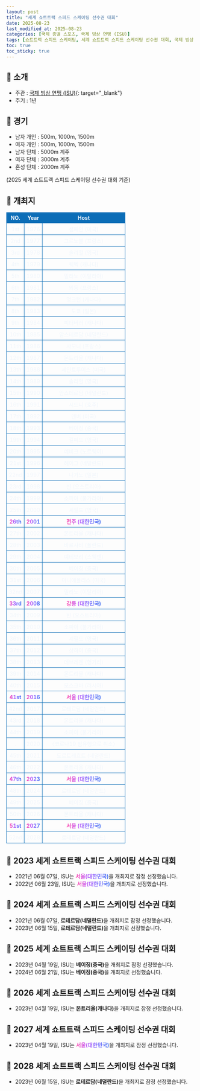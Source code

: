 ```yaml
---
layout: post
title: "세계 쇼트트랙 스피드 스케이팅 선수권 대회"
date: 2025-08-23
last_modified_at: 2025-08-23
categories: [국제 종별 스포츠, 국제 빙상 연맹 (ISU)]
tags: [쇼트트랙 스피드 스케이팅, 세계 쇼트트랙 스피드 스케이팅 선수권 대회, 국제 빙상 연맹, ISU]
toc: true
toc_sticky: true
---
```

<style>
    /* 테이블 서식 */
    table {
        width: 100%;
        border-collapse: collapse;
        font-size: 14px;
        color: #f0f6fc;
      }
      th, td {
        border: 1px solid #0B6DB7;
        padding: 5px;
        text-align: center;
        font-weight: normal;
      }
</style>
## 📜 소개
* 주관 : [국제 빙상 연맹 (ISU)](https://www.isu.org/){: target="_blank"}
* 주기 : 1년

## 📜 경기
* 남자 개인 : 500m, 1000m, 1500m
* 여자 개인 : 500m, 1000m, 1500m
* 남자 단체 : 5000m 계주
* 여자 단체 : 3000m 계주
* 혼성 단체 : 2000m 계주

(2025 세계 쇼트트랙 스피드 스케이팅 선수권 대회 기준)

## 📜 개최지
<html>

<head>
    <meta charset="UTF-8">
</head>

<body>
    <table>
        <tr style="background: #0B6DB7;">
            <th style="width: 15%; font-weight: bold;">NO.</th>
            <th style="width: 15%; font-weight: bold;">Year</th>
            <th style="width: 70%; font-weight: bold;">Host</th>
        </tr>
        <tr>
            <th>1st</th>
            <th>1976</th>
            <th>섐페인 (미국)</th>
        </tr>
        <tr>
            <th>2nd</th>
            <th>1977</th>
            <th>그르노블 (프랑스)</th>
        </tr>
        <tr>
            <th>3rd</th>
            <th>1978</th>
            <th>솔리헐 (영국)</th>
        </tr>
        <tr>
            <th>4th</th>
            <th>1979</th>
            <th>퀘벡 (캐나다)</th>
        </tr>
        <tr>
            <th>5th</th>
            <th>1980</th>
            <th>밀라노 (이탈리아)</th>
        </tr>
        <tr>
            <th>6th</th>
            <th>1981</th>
            <th>뫼동 (프랑스)</th>
        </tr>
        <tr>
            <th>7th</th>
            <th>1982</th>
            <th>멍크턴 (캐나다)</th>
        </tr>
        <tr>
            <th>8th</th>
            <th>1983</th>
            <th>도쿄 (일본)</th>
        </tr>
        <tr>
            <th>9th</th>
            <th>1984</th>
            <th>피터버러 (캐나다)</th>
        </tr>
        <tr>
            <th>10th</th>
            <th>1985</th>
            <th>암스테르담 (네덜란드)</th>
        </tr>
        <tr>
            <th>11th</th>
            <th>1986</th>
            <th>샤모니 (프랑스)</th>
        </tr>
        <tr>
            <th>12th</th>
            <th>1987</th>
            <th>몬트리올 (캐나다)</th>
        </tr>
        <tr>
            <th>13th</th>
            <th>1988</th>
            <th>세인트루이스 (미국)</th>
        </tr>
        <tr>
            <th>14th</th>
            <th>1989</th>
            <th>솔리헐 (영국)</th>
        </tr>
        <tr>
            <th>15th</th>
            <th>1990</th>
            <th>암스테르담 (네덜란드)</th>
        </tr>
        <tr>
            <th>16th</th>
            <th>1991</th>
            <th>시드니 (호주)</th>
        </tr>
        <tr>
            <th>17th</th>
            <th>1992</th>
            <th>덴버 (미국)</th>
        </tr>
        <tr>
            <th>18th</th>
            <th>1993</th>
            <th>베이징 (중국)</th>
        </tr>
        <tr>
            <th>19th</th>
            <th>1994</th>
            <th>길퍼드 (영국)</th>
        </tr>
        <tr>
            <th>20th</th>
            <th>1995</th>
            <th>예비크 (노르웨이)</th>
        </tr>
        <tr>
            <th>21st</th>
            <th>1996</th>
            <th>헤이그 (네덜란드)</th>
        </tr>
        <tr>
            <th>22nd</th>
            <th>1997</th>
            <th>나가노 (일본)</th>
        </tr>
        <tr>
            <th>23rd</th>
            <th>1998</th>
            <th>빈 (오스트리아)</th>
        </tr>
        <tr>
            <th>24th</th>
            <th>1999</th>
            <th>소피아 (불가리아)</th>
        </tr>
        <tr>
            <th>25th</th>
            <th>2000</th>
            <th>셰필드 (영국)</th>
        </tr>
        <tr>
            <th><span style="background: text linear-gradient(to right, #FF43A8, #BE5DFA, #776CFF, #4172F2); font-weight: bold; -webkit-background-clip: text; -webkit-text-fill-color: transparent;">26th</span></th>
            <th><span style="background: text linear-gradient(to right, #FF43A8, #BE5DFA, #776CFF, #4172F2); font-weight: bold; -webkit-background-clip: text; -webkit-text-fill-color: transparent;">2001</span></th>
            <th><span style="background: text linear-gradient(to right, #FF43A8, #BE5DFA, #776CFF, #4172F2); font-weight: bold; -webkit-background-clip: text; -webkit-text-fill-color: transparent;">전주 (대한민국)</span></th>
        </tr>
        <tr>
            <th>27th</th>
            <th>2002</th>
            <th>몬트리올 (캐나다)</th>
        </tr>
        <tr>
            <th>28th</th>
            <th>2003</th>
            <th>바르샤바 (폴란드)</th>
        </tr>
        <tr>
            <th>29th</th>
            <th>2004</th>
            <th>예테보리 (스웨덴)</th>
        </tr>
        <tr>
            <th>30th</th>
            <th>2005</th>
            <th>베이징 (중국)</th>
        </tr>
        <tr>
            <th>31st</th>
            <th>2006</th>
            <th>미니애폴리스 (미국)</th>
        </tr>
        <tr>
            <th>32nd</th>
            <th>2007</th>
            <th>밀라노 (이탈리아)</th>
        </tr>
        <tr>
            <th><span style="background: text linear-gradient(to right, #FF43A8, #BE5DFA, #776CFF, #4172F2); font-weight: bold; -webkit-background-clip: text; -webkit-text-fill-color: transparent;">33rd</span></th>
            <th><span style="background: text linear-gradient(to right, #FF43A8, #BE5DFA, #776CFF, #4172F2); font-weight: bold; -webkit-background-clip: text; -webkit-text-fill-color: transparent;">2008</span></th>
            <th><span style="background: text linear-gradient(to right, #FF43A8, #BE5DFA, #776CFF, #4172F2); font-weight: bold; -webkit-background-clip: text; -webkit-text-fill-color: transparent;">강릉 (대한민국)</span></th>
        </tr>
        <tr>
            <th>34th</th>
            <th>2009</th>
            <th>빈 (오스트리아)</th>
        </tr>
        <tr>
            <th>35th</th>
            <th>2010</th>
            <th>소피아 (불가리아)</th>
        </tr>
        <tr>
            <th>36th</th>
            <th>2011</th>
            <th>셰필드 (영국)</th>
        </tr>
        <tr>
            <th>37th</th>
            <th>2012</th>
            <th>상하이 (중국)</th>
        </tr>
        <tr>
            <th>38th</th>
            <th>2013</th>
            <th>데브레첸 (헝가리)</th>
        </tr>
        <tr>
            <th>39th</th>
            <th>2014</th>
            <th>몬트리올 (캐나다)</th>
        </tr>
        <tr>
            <th>40th</th>
            <th>2015</th>
            <th>모스크바 (러시아)</th>
        </tr>
        <tr>
            <th><span style="background: text linear-gradient(to right, #FF43A8, #BE5DFA, #776CFF, #4172F2); font-weight: bold; -webkit-background-clip: text; -webkit-text-fill-color: transparent;">41st</span></th>
            <th><span style="background: text linear-gradient(to right, #FF43A8, #BE5DFA, #776CFF, #4172F2); font-weight: bold; -webkit-background-clip: text; -webkit-text-fill-color: transparent;">2016</span></th>
            <th><span style="background: text linear-gradient(to right, #FF43A8, #BE5DFA, #776CFF, #4172F2); font-weight: bold; -webkit-background-clip: text; -webkit-text-fill-color: transparent;">서울 (대한민국)</span></th>
        </tr>
        <tr>
            <th>42nd</th>
            <th>2017</th>
            <th>로테르담 (네덜란드)</th>
        </tr>
        <tr>
            <th>43rd</th>
            <th>2018</th>
            <th>몬트리올 (캐나다)</th>
        </tr>
        <tr>
            <th>44th</th>
            <th>2019</th>
            <th>소피아 (불가리아)</th>
        </tr>
        <tr>
            <th>.</th>
            <th>2020</th>
            <th>〈코로나19 범유행으로 취소〉</th>
        </tr>
        <tr>
            <th>45th</th>
            <th>2021</th>
            <th>도르트레흐트 (네덜란드)</th>
        </tr>
        <tr>
            <th>46th</th>
            <th>2022</th>
            <th>몬트리올 (캐나다)</th>
        </tr>
        <tr>
            <th><span style="background: text linear-gradient(to right, #FF43A8, #BE5DFA, #776CFF, #4172F2); font-weight: bold; -webkit-background-clip: text; -webkit-text-fill-color: transparent;">47th</span></th>
            <th><span style="background: text linear-gradient(to right, #FF43A8, #BE5DFA, #776CFF, #4172F2); font-weight: bold; -webkit-background-clip: text; -webkit-text-fill-color: transparent;">2023</span></th>
            <th><span style="background: text linear-gradient(to right, #FF43A8, #BE5DFA, #776CFF, #4172F2); font-weight: bold; -webkit-background-clip: text; -webkit-text-fill-color: transparent;">서울 (대한민국)</span></th>
        </tr>
        <tr>
            <th>48th</th>
            <th>2024</th>
            <th>로테르담 (네덜란드)</th>
        </tr>
        <tr>
            <th>49th</th>
            <th>2025</th>
            <th>베이징 (중국)</th>
        </tr>
        <tr>
            <th>50th</th>
            <th>2026</th>
            <th>몬트리올 (캐나다)</th>
        </tr>
        <tr>
            <th><span style="background: text linear-gradient(to right, #FF43A8, #BE5DFA, #776CFF, #4172F2); font-weight: bold; -webkit-background-clip: text; -webkit-text-fill-color: transparent;">51st</span></th>
            <th><span style="background: text linear-gradient(to right, #FF43A8, #BE5DFA, #776CFF, #4172F2); font-weight: bold; -webkit-background-clip: text; -webkit-text-fill-color: transparent;">2027</span></th>
            <th><span style="background: text linear-gradient(to right, #FF43A8, #BE5DFA, #776CFF, #4172F2); font-weight: bold; -webkit-background-clip: text; -webkit-text-fill-color: transparent;">서울 (대한민국)</span></th>
        </tr>
        <tr>
            <th>52nd</th>
            <th>2028</th>
            <th>로테르담 (네덜란드)</th>
        </tr>
    </table>
</body>

</html>

## 📜 2023 세계 쇼트트랙 스피드 스케이팅 선수권 대회
* 2021년 06월 07일, ISU는 <span style="background: text linear-gradient(to right, #FF43A8, #BE5DFA, #776CFF, #4172F2); font-weight: bold; -webkit-background-clip: text; -webkit-text-fill-color: transparent;">서울(대한민국)</span>을 개최지로 잠정 선정했습니다.
* 2022년 06월 23일, ISU는 <span style="background: text linear-gradient(to right, #FF43A8, #BE5DFA, #776CFF, #4172F2); font-weight: bold; -webkit-background-clip: text; -webkit-text-fill-color: transparent;">서울(대한민국)</span>을 개최지로 선정했습니다.

## 📜 2024 세계 쇼트트랙 스피드 스케이팅 선수권 대회
* 2021년 06월 07일, <span style="font-weight: bold;">로테르담(네덜란드)</span>을 개최지로 잠정 선정했습니다.
* 2023년 06월 15일, <span style="font-weight: bold;">로테르담(네덜란드)</span>을 개최지로 선정했습니다.

## 📜 2025 세계 쇼트트랙 스피드 스케이팅 선수권 대회
* 2023년 04월 19일, ISU는 <span style="font-weight: bold;">베이징(중국)</span>을 개최지로 잠정 선정했습니다.
* 2024년 06월 21일, ISU는 <span style="font-weight: bold;">베이징(중국)</span>을 개최지로 선정했습니다.

## 📜 2026 세계 쇼트트랙 스피드 스케이팅 선수권 대회
* 2023년 04월 19일, ISU는 <span style="font-weight: bold;">몬트리올(캐나다)</span>을 개최지로 잠정 선정했습니다.

## 📜 2027 세계 쇼트트랙 스피드 스케이팅 선수권 대회
* 2023년 04월 19일, ISU는 <span style="background: text linear-gradient(to right, #FF43A8, #BE5DFA, #776CFF, #4172F2); font-weight: bold; -webkit-background-clip: text; -webkit-text-fill-color: transparent;">서울(대한민국)</span>을 개최지로 잠정 선정했습니다.

## 📜 2028 세계 쇼트트랙 스피드 스케이팅 선수권 대회
* 2023년 06월 15일, ISU는 <span style="font-weight: bold;">로테르담(네덜란드)</span>을 개최지로 잠정 선정했습니다.

